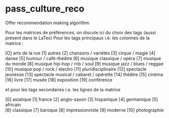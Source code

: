 # pass_culture_reco
Offer recommendation making algorithm

Pour les matrices de préférences, on discute ici du choix des tags (aussi présent dans le LaTex)
Pour les tags principaux i.e. les colonnes de la matrice :

[O]  arts de la rue
[1]  autres
[2]  chansons / variétés
[3]  cirque / magie
[4]  danse
[5]  humour / café-théâtre
[6]  musique classique / opéra
[7]  musique du monde
[8]  musique hip-hop / rnb / soul
[9]  musique jazz / blues / reggae
[10] musique pop / rock / electro
[11] pluridisciplinaire
[12] spectacle jeunesse
[13] spectacle musical / cabaret / opérette
[14] théâtre
[15] cinéma
[16] livre
[17] musée
[18] exposition
[19] conférence

et pour les tags secondaires i.e. les lignes de la matrice

[0] asiatique
[1] france
[2] anglo-saxon
[3] hispanique
[4] germanique
[5] africain  
[6] classique
[7] baroque
[8] impressionniste
[9] moderne
[10] photographie
